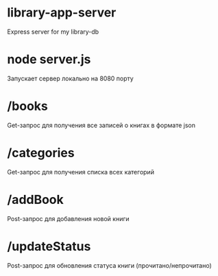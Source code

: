 # library-app-server
Express server for my library-db

# node server.js
Запускает сервер локально на 8080 порту

# /books
Get-запрос для получения все записей о книгах в формате json

# /categories
Get-запрос для получения списка всех категорий

# /addBook
Post-запрос для добавления новой книги

# /updateStatus
Post-запрос для обновления статуса книги (прочитано/непрочитано)

